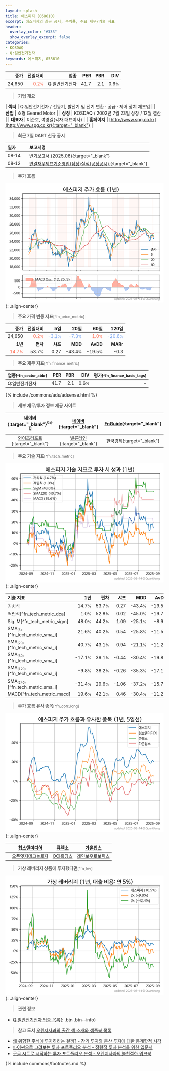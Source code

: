 ```yaml
---
layout: splash
title: 에스피지 (058610)
excerpt: 에스피지의 최근 공시, 수익률, 주요 재무/기술 지표
header:
  overlay_color: "#333"
  show_overlay_excerpt: false
categories:
- KOSDAQ
- Q:일반전기전자
keywords: 에스피지, 058610
---
```


| **종가** | **전일대비** | **업종** | **PER** | **PBR** | **DIV** |
| -------: | -----------: | -------: | ------: | ------: | ------: |
| 24,650 | <span style="color: tomato">0.2<small>%</small></span> | Q:일반전기전자 | 41.7 | 2.1 | 0.6<small>%</small> |

<!-- more -->


> **기업 개요**<a id="company"></a>

| <span style="white-space:nowrap;">**섹터**</span> | Q:일반전기전자 / 전동기, 발전기 및 전기 변환 · 공급 · 제어 장치 제조업 |
| <span style="white-space:nowrap;">**산업**</span> | 소형 Geared Motor |
| <span style="white-space:nowrap;">**상장**</span> | KOSDAQ / 2002년 7월 23일 상장 / 12월 결산 |
| <span style="white-space:nowrap;">**대표자**</span> | 이준호, 여영길(각자 대표이사) |
| <span style="white-space:nowrap;">**홈페이지**</span> | [http://www.spg.co.kr](http://www.spg.co.kr){:target="_blank"} |


> **최근 7일 DART 신규 공시**<a id="dart"></a>

| **일자** |      | **보고서명** |
| :------- | :--- | :----------- |
| 08&#x2011;14 | | [반기보고서 (2025.06)](https://dart.fss.or.kr/dsaf001/main.do?rcpNo=20250814001627){:target="_blank"} |
| 08&#x2011;12 | | [연결재무제표기준영업(잠정)실적(공정공시)              ](https://dart.fss.or.kr/dsaf001/main.do?rcpNo=20250812900143){:target="_blank"} |


> **주가 흐름**<a id="price"></a>

![058610](/stock/images/058610.png){: .align-center}


> **주요 가격 변동 지표**<small>[^fn_price_metric]</small>

| **종가** | **전일대비** | **5일** | **20일** | **60일** | **120일** |
| -------: | -----------: | ------: | -------: | -------: | --------: |
| 24,650 | <span style="color: tomato">0.2<small>%</small></span> | <span style="color: cornflowerblue">-3.1<small>%</small></span> | <span style="color: cornflowerblue">-7.3<small>%</small></span> | <span style="color: tomato">1.0<small>%</small></span> | <span style="color: cornflowerblue">-20.6<small>%</small></span> |
| **1년** | **편차** | **샤프** | **MDD** | **AvDD** | **MARr** |
| <span style="color: tomato">14.7<small>%</small></span> | 53.7<small>%</small> | 0.27 | -43.4<small>%</small> | -19.5<small>%</small> | -0.3 |


> **주요 재무 지표**<small>[^fn_finance_metric]</small>

| **업종**<small>[^fn_sector_abbr]</small> | **PER** | **PBR** | **DIV** | **평가**<small>[^fn_finance_basic_tags]</small> |
| :--------------------------------------- | ------: | ------: | ------: | ----------------------------------------------: |
| Q:일반전기전자 | 41.7 | 2.1 | 0.6<small>%</small> | - |



{% include /commons/ads/adsense.html %}

> **세부 재무/투자 정보 제공 사이트**

| [네이버](https://m.stock.naver.com/domestic/stock/058610/finance/summary){:target="_blank"}<sup><small>모바일</small></sup> | [네이버](https://finance.naver.com/item/coinfo.naver?code=058610){:target="_blank"} | [FnGuide](https://comp.fnguide.com/SVO2/ASP/SVD_Invest.asp?gicode=A058610&MenuYn=Y){:target="_blank"} |
| :---: | :---: | :---: |
| [와이즈리포트](https://comp.wisereport.co.kr/company/c1040001.aspx?cmp_cd=058610){:target="_blank"} | [밸류라인](https://www.valueline.co.kr/finance/summary/058610){:target="_blank"} | [한국경제](https://markets.hankyung.com/stock/058610/financial-summary){:target="_blank"} |


> **주요 기술 지표**<small>[^fn_tech_metric]</small>


![058610](/stock/images/058610_tech.png){: .align-center}

| **기술 지표** | **1년** | **편차** | **샤프** | **MDD** | **AvDD** |
| :------------ | ------: | -----------: | -------: | ------: | -------: |
| 거치식 | 14.7<small>%</small> | 53.7<small>%</small> | 0.27 | -43.4<small>%</small> | -19.5<small>%</small> |
| 적립식[^fn_tech_metric_dca] | 1.0<small>%</small> | 52.8<small>%</small> | 0.02 | -45.0<small>%</small> | -19.7<small>%</small> |
| Sig. M[^fn_tech_metric_sigm] | 48.0<small>%</small> | 44.2<small>%</small> | 1.09 | -25.1<small>%</small> | -8.9<small>%</small> |
| SMA<small><sub>(5)</sub></small>[^fn_tech_metric_sma_i] | 21.6<small>%</small> | 40.2<small>%</small> | 0.54 | -25.8<small>%</small> | -11.5<small>%</small> |
| SMA<small><sub>(20)</sub></small>[^fn_tech_metric_sma_i] | 40.7<small>%</small> | 43.1<small>%</small> | 0.94 | -21.1<small>%</small> | -11.2<small>%</small> |
| SMA<small><sub>(60)</sub></small>[^fn_tech_metric_sma_i] | -17.1<small>%</small> | 39.1<small>%</small> | -0.44 | -30.4<small>%</small> | -19.8<small>%</small> |
| SMA<small><sub>(120)</sub></small>[^fn_tech_metric_sma_i] | -9.8<small>%</small> | 38.2<small>%</small> | -0.26 | -35.3<small>%</small> | -17.1<small>%</small> |
| SMA<small><sub>(240)</sub></small>[^fn_tech_metric_sma_i] | -31.4<small>%</small> | 29.6<small>%</small> | -1.06 | -37.2<small>%</small> | -15.7<small>%</small> |
| MACD[^fn_tech_metric_macd] | 19.6<small>%</small> | 42.1<small>%</small> | 0.46 | -30.4<small>%</small> | -11.2<small>%</small> |


> **주가 흐름 유사 종목**<a id="corr"></a><small>[^fn_corr_long]</small>

![058610](/stock/images/058610_corr.png){: .align-center}

|       | [칩스앤미디어](/094360/) | [큐렉소](/060280/) | [가온칩스](/399720/) |
| :---: | :------------------------------------: | :------------------------------------: | :------------------------------------: |
|       | [오픈엣지테크놀로지](/394280/) | [OCI홀딩스](/010060/) | [레인보우로보틱스](/277810/) |


> **가상 레버리지 상품에 투자했다면**<a id="2x"></a><small>[^fn_lev]</small>

![058610](/stock/images/058610_2x.png){: .align-center}


> **관련 정보**

- [Q:일반전기전자 업종 목록](/stats/sector/kosdaq_업종_일반전기전자_종목/){: .btn .btn--info}

> **참고 도서** [오렌지사과의 출간 책 소개와 샘플북 목록](https://kongdori.tistory.com/691)

- [왜 위험한 주식에 투자하라는 걸까? - 장기 투자와 분산 투자에 대한 통계학적 시각](https://kongdori.tistory.com/421)
- [파이썬으로 그려보는 투자 포트폴리오 분석  - 정량적 투자 분석을 위한 입문서](https://kongdori.tistory.com/643)
- [구글 시트로 시작하는 투자 포트폴리오 분석 - 오렌지사과의 불친절한 워크북](https://kongdori.tistory.com/449)


{% include commons/footnotes.md %}